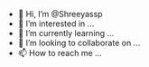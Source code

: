 - 👋 Hi, I’m @Shreeyassp
- 👀 I’m interested in ...
- 🌱 I’m currently learning ...
- 💞️ I’m looking to collaborate on ...
- 📫 How to reach me ...

<!---
Shreeyassp/Shreeyassp is a ✨ special ✨ repository because its `README.md` (this file) appears on your GitHub profile.
You can click the Preview link to take a look at your changes.
--->
